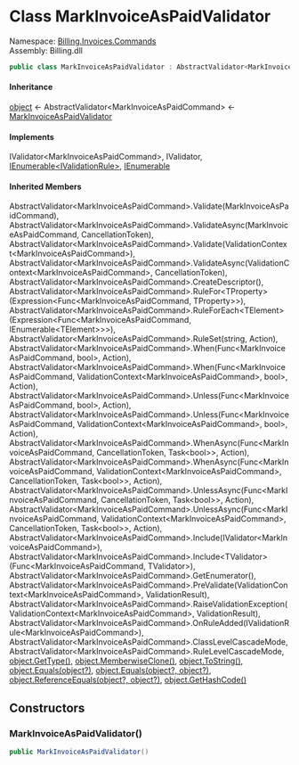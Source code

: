 # <a id="Billing_Invoices_Commands_MarkInvoiceAsPaidValidator"></a> Class MarkInvoiceAsPaidValidator

Namespace: [Billing.Invoices.Commands](Billing.Invoices.Commands.md)  
Assembly: Billing.dll  

```csharp
public class MarkInvoiceAsPaidValidator : AbstractValidator<MarkInvoiceAsPaidCommand>, IValidator<MarkInvoiceAsPaidCommand>, IValidator, IEnumerable<IValidationRule>, IEnumerable
```

#### Inheritance

[object](https://learn.microsoft.com/dotnet/api/system.object) ← 
AbstractValidator<MarkInvoiceAsPaidCommand\> ← 
[MarkInvoiceAsPaidValidator](Billing.Invoices.Commands.MarkInvoiceAsPaidValidator.md)

#### Implements

IValidator<MarkInvoiceAsPaidCommand\>, 
IValidator, 
[IEnumerable<IValidationRule\>](https://learn.microsoft.com/dotnet/api/system.collections.generic.ienumerable\-1), 
[IEnumerable](https://learn.microsoft.com/dotnet/api/system.collections.ienumerable)

#### Inherited Members

AbstractValidator<MarkInvoiceAsPaidCommand\>.Validate\(MarkInvoiceAsPaidCommand\), 
AbstractValidator<MarkInvoiceAsPaidCommand\>.ValidateAsync\(MarkInvoiceAsPaidCommand, CancellationToken\), 
AbstractValidator<MarkInvoiceAsPaidCommand\>.Validate\(ValidationContext<MarkInvoiceAsPaidCommand\>\), 
AbstractValidator<MarkInvoiceAsPaidCommand\>.ValidateAsync\(ValidationContext<MarkInvoiceAsPaidCommand\>, CancellationToken\), 
AbstractValidator<MarkInvoiceAsPaidCommand\>.CreateDescriptor\(\), 
AbstractValidator<MarkInvoiceAsPaidCommand\>.RuleFor<TProperty\>\(Expression<Func<MarkInvoiceAsPaidCommand, TProperty\>\>\), 
AbstractValidator<MarkInvoiceAsPaidCommand\>.RuleForEach<TElement\>\(Expression<Func<MarkInvoiceAsPaidCommand, IEnumerable<TElement\>\>\>\), 
AbstractValidator<MarkInvoiceAsPaidCommand\>.RuleSet\(string, Action\), 
AbstractValidator<MarkInvoiceAsPaidCommand\>.When\(Func<MarkInvoiceAsPaidCommand, bool\>, Action\), 
AbstractValidator<MarkInvoiceAsPaidCommand\>.When\(Func<MarkInvoiceAsPaidCommand, ValidationContext<MarkInvoiceAsPaidCommand\>, bool\>, Action\), 
AbstractValidator<MarkInvoiceAsPaidCommand\>.Unless\(Func<MarkInvoiceAsPaidCommand, bool\>, Action\), 
AbstractValidator<MarkInvoiceAsPaidCommand\>.Unless\(Func<MarkInvoiceAsPaidCommand, ValidationContext<MarkInvoiceAsPaidCommand\>, bool\>, Action\), 
AbstractValidator<MarkInvoiceAsPaidCommand\>.WhenAsync\(Func<MarkInvoiceAsPaidCommand, CancellationToken, Task<bool\>\>, Action\), 
AbstractValidator<MarkInvoiceAsPaidCommand\>.WhenAsync\(Func<MarkInvoiceAsPaidCommand, ValidationContext<MarkInvoiceAsPaidCommand\>, CancellationToken, Task<bool\>\>, Action\), 
AbstractValidator<MarkInvoiceAsPaidCommand\>.UnlessAsync\(Func<MarkInvoiceAsPaidCommand, CancellationToken, Task<bool\>\>, Action\), 
AbstractValidator<MarkInvoiceAsPaidCommand\>.UnlessAsync\(Func<MarkInvoiceAsPaidCommand, ValidationContext<MarkInvoiceAsPaidCommand\>, CancellationToken, Task<bool\>\>, Action\), 
AbstractValidator<MarkInvoiceAsPaidCommand\>.Include\(IValidator<MarkInvoiceAsPaidCommand\>\), 
AbstractValidator<MarkInvoiceAsPaidCommand\>.Include<TValidator\>\(Func<MarkInvoiceAsPaidCommand, TValidator\>\), 
AbstractValidator<MarkInvoiceAsPaidCommand\>.GetEnumerator\(\), 
AbstractValidator<MarkInvoiceAsPaidCommand\>.PreValidate\(ValidationContext<MarkInvoiceAsPaidCommand\>, ValidationResult\), 
AbstractValidator<MarkInvoiceAsPaidCommand\>.RaiseValidationException\(ValidationContext<MarkInvoiceAsPaidCommand\>, ValidationResult\), 
AbstractValidator<MarkInvoiceAsPaidCommand\>.OnRuleAdded\(IValidationRule<MarkInvoiceAsPaidCommand\>\), 
AbstractValidator<MarkInvoiceAsPaidCommand\>.ClassLevelCascadeMode, 
AbstractValidator<MarkInvoiceAsPaidCommand\>.RuleLevelCascadeMode, 
[object.GetType\(\)](https://learn.microsoft.com/dotnet/api/system.object.gettype), 
[object.MemberwiseClone\(\)](https://learn.microsoft.com/dotnet/api/system.object.memberwiseclone), 
[object.ToString\(\)](https://learn.microsoft.com/dotnet/api/system.object.tostring), 
[object.Equals\(object?\)](https://learn.microsoft.com/dotnet/api/system.object.equals\#system\-object\-equals\(system\-object\)), 
[object.Equals\(object?, object?\)](https://learn.microsoft.com/dotnet/api/system.object.equals\#system\-object\-equals\(system\-object\-system\-object\)), 
[object.ReferenceEquals\(object?, object?\)](https://learn.microsoft.com/dotnet/api/system.object.referenceequals), 
[object.GetHashCode\(\)](https://learn.microsoft.com/dotnet/api/system.object.gethashcode)

## Constructors

### <a id="Billing_Invoices_Commands_MarkInvoiceAsPaidValidator__ctor"></a> MarkInvoiceAsPaidValidator\(\)

```csharp
public MarkInvoiceAsPaidValidator()
```

